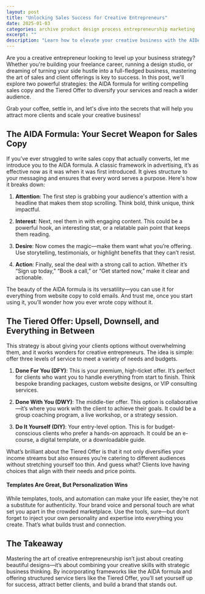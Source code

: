 ```yaml
---
layout: post
title: "Unlocking Sales Success for Creative Entrepreneurs"
date: 2025-01-03
categories: archive product design process entrepreneurship marketing
excerpt: ""
description: "Learn how to elevate your creative business with the AIDA formula for sales copy and the Tiered Offer strategy. Master marketing, attract better clients, and thrive as a creative entrepreneur."
---
```


Are you a creative entrepreneur looking to level up your business strategy? Whether you're building your freelance career, running a design studio, or dreaming of turning your side hustle into a full-fledged business, mastering the art of sales and client offerings is key to success. In this post, we'll explore two powerful strategies: the AIDA formula for writing compelling sales copy and the Tiered Offer to diversify your services and reach a wider audience.

Grab your coffee, settle in, and let's dive into the secrets that will help you attract more clients and scale your creative business!

## The AIDA Formula: Your Secret Weapon for Sales Copy
If you’ve ever struggled to write sales copy that actually converts, let me introduce you to the AIDA formula. A classic framework in advertising, it’s as effective now as it was when it was first introduced. It gives structure to your messaging and ensures that every word serves a purpose. Here's how it breaks down:
1. **Attention**: The first step is grabbing your audience's attention with a headline that makes them stop scrolling. Think bold, think unique, think impactful.


2. **Interest**: Next, reel them in with engaging content. This could be a powerful hook, an interesting stat, or a relatable pain point that keeps them reading.


3. **Desire**: Now comes the magic—make them want what you’re offering. Use storytelling, testimonials, or highlight benefits that they can’t resist.


4. **Action**: Finally, seal the deal with a strong call to action. Whether it’s “Sign up today,” “Book a call,” or “Get started now,” make it clear and actionable.


The beauty of the AIDA formula is its versatility—you can use it for everything from website copy to cold emails. And trust me, once you start using it, you’ll wonder how you ever wrote copy without it.

## The Tiered Offer: Upsell, Downsell, and Everything in Between
This strategy is about giving your clients options without overwhelming them, and it works wonders for creative entrepreneurs. The idea is simple: offer three levels of service to meet a variety of needs and budgets.

1. **Done For You (DFY)**: This is your premium, high-ticket offer. It’s perfect for clients who want you to handle everything from start to finish. Think bespoke branding packages, custom website designs, or VIP consulting services.


2. **Done With You (DWY)**: The middle-tier offer. This option is collaborative—it’s where you work with the client to achieve their goals. It could be a group coaching program, a live workshop, or a strategy session.


3. **Do It Yourself (DIY)**: Your entry-level option. This is for budget-conscious clients who prefer a hands-on approach. It could be an e-course, a digital template, or a downloadable guide.


What’s brilliant about the Tiered Offer is that it not only diversifies your income streams but also ensures you’re catering to different audiences without stretching yourself too thin. And guess what? Clients love having choices that align with their needs and price points.

#### Templates Are Great, But Personalization Wins
While templates, tools, and automation can make your life easier, they’re not a substitute for authenticity. Your brand voice and personal touch are what set you apart in the crowded marketplace. Use the tools, sure—but don’t forget to inject your own personality and expertise into everything you create. That’s what builds trust and connection.


## The Takeaway
Mastering the art of creative entrepreneurship isn’t just about creating beautiful designs—it’s about combining your creative skills with strategic business thinking. By incorporating frameworks like the AIDA formula and offering structured service tiers like the Tiered Offer, you’ll set yourself up for success, attract better clients, and build a brand that stands out.  

 


